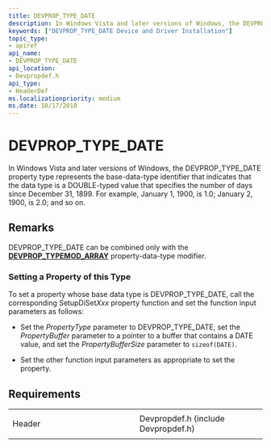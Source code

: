 ```yaml
---
title: DEVPROP_TYPE_DATE
description: In Windows Vista and later versions of Windows, the DEVPROP_TYPE_DATE property type represents the base-data-type identifier that indicates that the data type is a DOUBLE-typed value that specifies the number of days since December 31, 1899.
keywords: ["DEVPROP_TYPE_DATE Device and Driver Installation"]
topic_type:
- apiref
api_name:
- DEVPROP_TYPE_DATE
api_location:
- Devpropdef.h
api_type:
- HeaderDef
ms.localizationpriority: medium
ms.date: 10/17/2018
---
```


# DEVPROP_TYPE_DATE


In Windows Vista and later versions of Windows, the DEVPROP_TYPE_DATE property type represents the base-data-type identifier that indicates that the data type is a DOUBLE-typed value that specifies the number of days since December 31, 1899. For example, January 1, 1900, is 1.0; January 2, 1900, is 2.0; and so on.

Remarks
-------

DEVPROP_TYPE_DATE can be combined only with the [**DEVPROP_TYPEMOD_ARRAY**](devprop-typemod-array.md) property-data-type modifier.

### Setting a Property of this Type

To set a property whose base data type is DEVPROP_TYPE_DATE, call the corresponding SetupDiSet*Xxx* property function and set the function input parameters as follows:

-   Set the *PropertyType* parameter to DEVPROP_TYPE_DATE, set the *PropertyBuffer* parameter to a pointer to a buffer that contains a DATE value, and set the *PropertyBufferSize* parameter to `sizeof(DATE)`.

-   Set the other function input parameters as appropriate to set the property.

Requirements
------------

<table>
<colgroup>
<col width="50%" />
<col width="50%" />
</colgroup>
<tbody>
<tr class="odd">
<td align="left"><p>Header</p></td>
<td align="left">Devpropdef.h (include Devpropdef.h)</td>
</tr>
</tbody>
</table>

 

 





